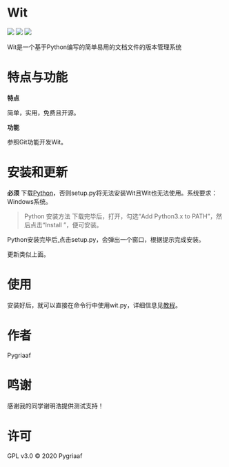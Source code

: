 # Wit

<a href="setup/setup.py" download="setup.py" onclick="return false;">![](https://img.shields.io/badge/Download-setup.py-blue)</a> ![](https://img.shields.io/badge/License-GPL%20v3.0-red) ![](https://img.shields.io/badge/Author-Pygriaaf-yellow)

Wit是一个基于Python编写的简单易用的文档文件的版本管理系统

# 特点与功能

**特点**

简单，实用，免费且开源。

**功能**

参照Git功能开发Wit。

# 安装和更新

**必须** 下载[Python](https://www.python.org/downloads/)，否则setup.py将无法安装Wit且Wit也无法使用。系统要求：Windows系统。

> Python 安装方法
>下载完毕后，打开，勾选“Add Python3.x to PATH”，然后点击“Install ”，便可安装。

Python安装完毕后,点击setup.py，会弹出一个窗口，根据提示完成安装。

更新类似上面。

# 使用

安装好后，就可以直接在命令行中使用wit.py，详细信息见[教程]()。

# 作者

Pygriaaf

# 鸣谢

感谢我的同学谢明浩提供测试支持！

# 许可

GPL v3.0 &copy; 2020 Pygriaaf
